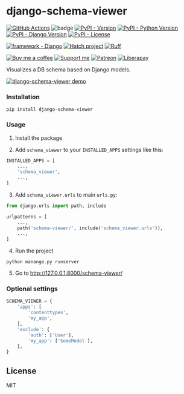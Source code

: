 # django-schema-viewer

[![GitHub Actions](https://github.com/pikhovkin/django-schema-viewer/actions/workflows/tests.yaml/badge.svg)](https://github.com/pikhovkin/django-schema-viewer/actions)
![badge](https://img.shields.io/endpoint?url=https://gist.githubusercontent.com/pikhovkin/dc6f561d32b4e4e6d6f05bfd59c4ffaf/raw/covbadge.json)
[![PyPI - Version](https://img.shields.io/pypi/v/django-schema-viewer.svg)](https://pypi.org/project/django-schema-viewer)
[![PyPI - Python Version](https://img.shields.io/pypi/pyversions/django-schema-viewer.svg)](https://pypi.org/project/django-schema-viewer)
[![PyPI - Django Version](https://img.shields.io/pypi/djversions/django-schema-viewer.svg)](https://pypi.org/project/django-schema-viewer)
[![PyPI - License](https://img.shields.io/pypi/l/django-schema-viewer.svg)](./LICENSE)

[![framework - Django](https://img.shields.io/badge/framework-Django-0C3C26.svg)](https://www.djangoproject.com/)
[![Hatch project](https://img.shields.io/badge/%F0%9F%A5%9A-Hatch-4051b5.svg)](https://github.com/pypa/hatch)
[![Ruff](https://img.shields.io/endpoint?url=https://raw.githubusercontent.com/astral-sh/ruff/main/assets/badge/v2.json)](https://github.com/astral-sh/ruff)

[![Buy me a coffee](https://img.shields.io/badge/Buy%20me%20a%20coffee-FFDD00?logo=buy-me-a-coffee&logoColor=black)](https://www.buymeacoffee.com/pikhovkin)
[![Support me](https://img.shields.io/badge/Support%20me-F16061?logo=ko-fi&logoColor=white&labelColor=F16061)](https://ko-fi.com/pikhovkin)
[![Patreon](https://img.shields.io/badge/Patreon-F96854?logo=patreon)](https://patreon.com/pikhovkin)
[![Liberapay](https://img.shields.io/badge/Liberapay-F6C915?logo=liberapay&logoColor=black)](https://liberapay.com/pikhovkin)

Visualizes a DB schema based on Django models.

[![django-schema-viewer demo](docs/screenview.png "Click to see demo")](https://django-schema-viewer.demox.dev)

### Installation

```console
pip install django-schema-viewer
```

### Usage

1. Install the package

2. Add `schema_viewer` to your `INSTALLED_APPS` settings like this:

```python
INSTALLED_APPS = [
    ...,
    'schema_viewer',
    ...,
]
```

3. Add `schema_viewer.urls` to main `urls.py`:

```python
from django.urls import path, include

urlpatterns = [
    ...,
    path('schema-viewer/', include('schema_viewer.urls')),
    ...,
]
```

4. Run the project

```console
python manange.py runserver
```

5. Go to http://127.0.0.1:8000/schema-viewer/

### Optional settings

```python
SCHEMA_VIEWER = {
    'apps': [
        'contenttypes',
        'my_app',
    ],
    'exclude': {
        'auth': ['User'],
        'my_app': ['SomeModel'],
    },
}
```

## License

MIT
